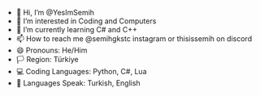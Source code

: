 - 👋 Hi, I’m @YesImSemih
- 👀 I’m interested in Coding and Computers
- 🌱 I’m currently learning C# and C++
- 📫 How to reach me @semihgkstc instagram or thisissemih on discord
- 😄 Pronouns: He/Him
- 🏳 Region: Türkiye
- 💻 Coding Languages: Python, C#, Lua
- 👅 Languages Speak: Turkish, English
